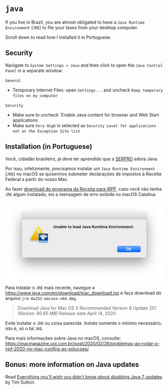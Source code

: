 
# `java`

If you live in Brazil, you are almost obligated to have a `Java Runtime Environment` (`JRE`) to file your taxes from your desktop computer.

Scroll down to read how I installed it in Portuguese.

## Security

Navigate to `System Settings > Java` and then click to open the `Java Control Panel` in a separate window:

`General`
- Temporary Internet Files: open `Settings...` and uncheck `Keep temporary files on my computer`

`Security`
- Make sure to uncheck `Enable Java content for browser and Web Start applications
- Make sure `Very High` is selected as `Security Level for applications not on the Exception Site list`


## Installation (in Portuguese)

Você, cidadão brasileiro, já deve ter aprendido que a [SERPRO](https://serpro.gov.br) adora Java.

Por isso, infelizmente, precisamos instalar um `Java Runtime Environment` (`JRE`) no macOS se quisermos submeter declarações de impostos à Receita Federal a partir do nosso Mac.

Ao fazer [download do programa da Receita para IRPF](http://www.receita.economia.gov.br/interface/cidadao/irpf), caso você não tenha `JRE` algum instalado, eis a mensagem de erro exibida no macOS Catalina:

![](java-irpf.png)

Para instalar o `JRE` mais recente, navegue a https://www.java.com/en/download/mac_download.jsp e faça download do arquivo `jre-8u251-macosx-x64.dmg`.

> Download Java for Mac OS X
> Recommended Version 8 Update 251 (filesize: 80.65 MB)
> Release date April 14, 2020 

Evite instalar o `JDK` ou coisa parecida. Instale somente o mínimo necessário, isto é, só o tal `JRE`.

Para mais informações sobre Java no macOS, consulte: https://macmagazine.uol.com.br/post/2020/02/26/problemas-ao-rodar-o-irpf-2020-no-mac-confira-as-solucoes/.


## Bonus: more information on Java updates

Read [Everything you'll wish you didn't know about disabling Java 7 updates
](https://macops.ca/everything-youll-wish-you-didnt-know-about-disabling-java-7-updates/) by Tim Sutton.
